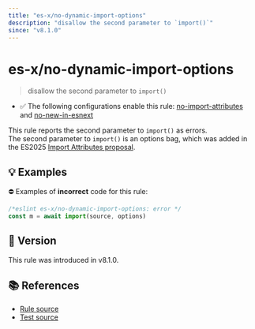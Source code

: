 ```yaml
---
title: "es-x/no-dynamic-import-options"
description: "disallow the second parameter to `import()`"
since: "v8.1.0"
---
```


# es-x/no-dynamic-import-options
> disallow the second parameter to `import()`

- ✅ The following configurations enable this rule: [no-import-attributes] and [no-new-in-esnext]

This rule reports the second parameter to `import()` as errors.\
The second parameter to `import()` is an options bag, which was added in the ES2025 [Import Attributes proposal](https://github.com/tc39/proposal-import-attributes#dynamic-import).

## 💡 Examples

⛔ Examples of **incorrect** code for this rule:

<eslint-playground type="bad">

```js
/*eslint es-x/no-dynamic-import-options: error */
const m = await import(source, options)
```

</eslint-playground>

## 🚀 Version

This rule was introduced in v8.1.0.

## 📚 References

- [Rule source](https://github.com/eslint-community/eslint-plugin-es-x/blob/master/lib/rules/no-dynamic-import-options.js)
- [Test source](https://github.com/eslint-community/eslint-plugin-es-x/blob/master/tests/lib/rules/no-dynamic-import-options.js)

[no-import-attributes]: ../configs/index.md#no-import-attributes
[no-new-in-esnext]: ../configs/index.md#no-new-in-esnext
